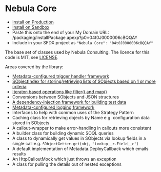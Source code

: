 # Nebula Core

 - [Install on Production](https://login.salesforce.com/packaging/installPackage.apexp?p0=04t0J0000006cBQQAY)
 - [Install on Sandbox](https://test.salesforce.com/packaging/installPackage.apexp?p0=04t0J0000006cBQQAY)
 - Paste this onto the end of your My Domain URL: /packaging/installPackage.apexp?p0=04t0J0000006cBQQAY
 - Include in your SFDX project as `"Nebula Core": "04t0J0000006cBQQAY"`
 
The base set of classes used by Nebula Consulting. The licence for this code is MIT, see [LICENSE](LICENSE). 

Areas covered by the library:

  - [Metadata-configured trigger handler framework](MetadataTriggerManager.md)
  - [SObjectIndex for storing/retrieving lists of SObjects based on 1 or more criteria](SObjectIndex.md)
  - [Iterator-based operations like filter() and map()](LazyIterator.md)
  - Conversions between SObjects and JSON structures
  - [A dependency-injection framework for building test data](TestRecordGenerator.md)
  - [Metadata-configured logging framework](Logger.md)
  - Interfaces to help with common uses of the Strategy Pattern 
  - Caching class for retrieving objects by Name e.g. configuration data stored in SObjects
  - A callout-wrapper to make error-handling in callouts more consistent
  - A builder class for building dynamic SOQL queries
  - A class to dynamically get values in SObjects via lookup fields in a single call e.g. `SObjectGetter.get(obj, 'Lookup__r.Field__c')`
  - A default implementation of Metadata.DeployCallback which emails results
  - An HttpCalloutMock which just throws an exception
  - A class for pulling the details out of nested exceptions


